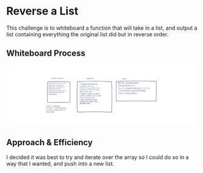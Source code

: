 # Reverse a List
This challenge is to whiteboard a function that will take in a list, and output a list containing everything the original list did but in reverse order.

## Whiteboard Process
![Whiteboard for challenge](reverse_array.png)

## Approach & Efficiency
I decided it was best to try and iterate over the array so I could do so in a way that I wanted, and push into a new list.